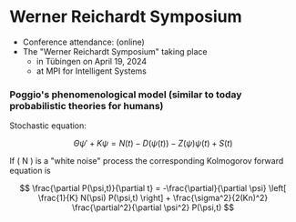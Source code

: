 # Werner Reichardt Symposium
* Conference attendance: (online)
* The "Werner Reichardt Symposium" taking place
   * in Tübingen on April 19, 2024
   * at MPI for Intelligent Systems


### Poggio's phenomenological model (similar to today probabilistic theories for humans)


Stochastic equation:

$$
\Theta \psi' + K \psi = N(t) - D(\psi(t)) - Z(\psi) \psi(t) + S(t)
$$

If \( N \) is a "white noise" process the corresponding Kolmogorov forward equation is

$$
\frac{\partial P(\psi,t)}{\partial t} = -\frac{\partial}{\partial \psi} \left[ \frac{1}{K} N(\psi) P(\psi,t) \right] + \frac{\sigma^2}{2(Kn)^2} \frac{\partial^2}{\partial \psi^2} P(\psi,t)
$$

